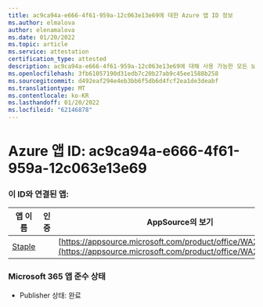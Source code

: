 ```yaml
---
title: ac9ca94a-e666-4f61-959a-12c063e13e69에 대한 Azure 앱 ID 정보
ms.author: elmalova
author: elenamalova
ms.date: 01/20/2022
ms.topic: article
ms.service: attestation
certification_type: attested
description: ac9ca94a-e666-4f61-959a-12c063e13e69에 대해 사용 가능한 모든 보안 및 규정 준수 정보입니다.
ms.openlocfilehash: 3fb61057190d31edb7c20b27ab9c45ee1588b258
ms.sourcegitcommit: d492eaf294e4eb3bb6f5db6d4fcf2ea1de3deabf
ms.translationtype: MT
ms.contentlocale: ko-KR
ms.lasthandoff: 01/20/2022
ms.locfileid: "62146878"
---
```

# <a name="azure-app-id-ac9ca94a-e666-4f61-959a-12c063e13e69"></a>Azure 앱 ID: ac9ca94a-e666-4f61-959a-12c063e13e69


### <a name="apps-associated-with-this-id"></a>이 ID와 연결된 앱:
| **앱 이름** | **인증** | **AppSource의 보기** |
|--------------|---------------|-----------------------|
| [Staple](https://docs.microsoft.com/microsoft-365-app-certification/forward/WA200003281) |  | [https://appsource.microsoft.com/product/office/WA200003281](https://appsource.microsoft.com/product/office/WA200003281) |

### <a name="microsoft-365-app-compliance-status"></a>Microsoft 365 앱 준수 상태
- Publisher 상태: 완료

